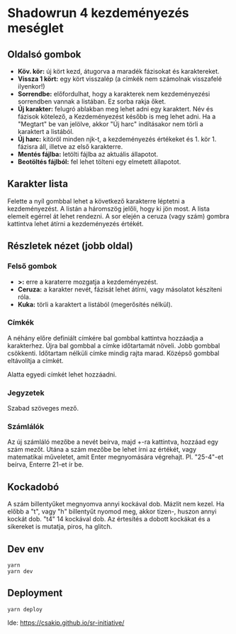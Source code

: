 # Shadowrun 4 kezdeményezés meséglet

## Oldalsó gombok

- **Köv. kör:** új kört kezd, átugorva a maradék fázisokat és karaktereket.
- **Vissza 1 kört:** egy kört visszalép (a címkék nem számolnak visszafelé ilyenkor!)
- **Sorrendbe:** előfordulhat, hogy a karakterek nem kezdeményezési sorrendben vannak a listában. Ez sorba rakja őket.
- **Új karakter:** felugró ablakban meg lehet adni egy karaktert. Név és fázisok kötelező, a Kezdeményezést később is meg lehet adni. Ha a "Megtart" be van jelölve, akkor "Új harc" indításakor nem törli a karaktert a listából.
- **Új harc:** kitöröl minden njk-t, a kezdeményezés értékeket és 1. kör 1. fázisra áll, illetve az első karakterre.
- **Mentés fájlba:** letölti fájlba az aktuális állapotot.
- **Beotöltés fájlból:** fel lehet tölteni egy elmetett állapotot.

## Karakter lista

Felette a nyíl gombbal lehet a következő karakterre léptetni a kezdeményezést. A listán a háromszög jelőli, hogy ki jön most. A lista elemeit egérrel át lehet rendezni. A sor elején a ceruza (vagy szám) gombra kattintva lehet átírni a kezdeményezés értékét.

## Részletek nézet (jobb oldal)

### Felső gombok

- **\>:** erre a karaterre mozgatja a kezdeményezést.
- **Ceruza:** a karakter nevét, fázisát lehet átírni, vagy másolatot készíteni róla.
- **Kuka:** törli a karaktert a listából (megerősítés nélkül).

### Címkék

A néhány előre definiált címkére bal gombbal kattintva hozzáadja a karakterhez. Újra bal gombbal a címke időtartamát növeli. Jobb gombbal csökkenti. Időtartam nélküli címke mindig rajta marad. Középső gombbal eltávolítja a címkét.

Alatta egyedi címkét lehet hozzáadni.

### Jegyzetek

Szabad szöveges mező.

### Számlálók

Az új számláló mezőbe a nevét beírva, majd +-ra kattintva, hozzáad egy szám mezőt. Utána a szám mezőbe be lehet írni az értékét, vagy matematikai műveletet, amit Enter megnyomására végrehajt. Pl. "25-4"-et beírva, Enterre 21-et ír be.

## Kockadobó

A szám billentyűket megnyomva annyi kockával dob. Mázlit nem kezel. Ha előbb a
"t", vagy "h" billentyűt nyomod meg, akkor tizen-, huszon annyi kockát
dob. "t4" 14 kockával dob. Az értesítés a dobott kockákat és a sikereket is
mutatja, piros, ha glitch.

## Dev env

```
yarn
yarn dev
```

## Deployment

```
yarn deploy
```

Ide: https://csakip.github.io/sr-initiative/
